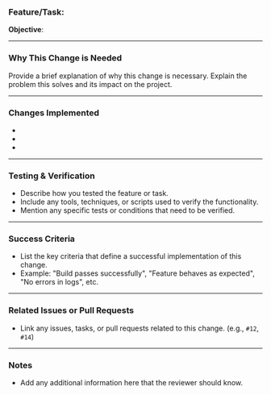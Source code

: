 ### **Feature/Task**: 

**Objective**: 

---

### **Why This Change is Needed**

Provide a brief explanation of why this change is necessary. Explain the problem this solves and its impact on the project.

---

### **Changes Implemented**

- 
- 
- 

---

### **Testing & Verification**

- Describe how you tested the feature or task.
- Include any tools, techniques, or scripts used to verify the functionality.
- Mention any specific tests or conditions that need to be verified.

---

### **Success Criteria**

- List the key criteria that define a successful implementation of this change.
- Example: "Build passes successfully", "Feature behaves as expected", "No errors in logs", etc.

---

### **Related Issues or Pull Requests**

- Link any issues, tasks, or pull requests related to this change. (e.g., `#12`, `#14`)

---

### **Notes**

- Add any additional information here that the reviewer should know.
